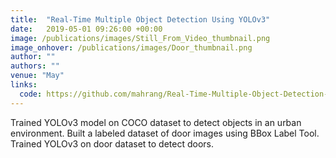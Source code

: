 ```yaml
---
title:  "Real-Time Multiple Object Detection Using YOLOv3"
date:   2019-05-01 09:26:00 +00:00
image: /publications/images/Still_From_Video_thumbnail.png
image_onhover: /publications/images/Door_thumbnail.png
author: ""
authors: ""
venue: "May"
links:
  code: https://github.com/mahrang/Real-Time-Multiple-Object-Detection-Using-YOLOv3
---
```

Trained YOLOv3 model on COCO dataset to detect objects in an urban environment.
Built a labeled dataset of door images using BBox Label Tool.  Trained YOLOv3 on door dataset to detect doors. 
